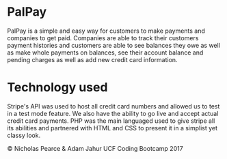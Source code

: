 # PalPay

PalPay is a simple and easy way for customers to make payments and companies to get paid. Companies are able to track their customers payment histories and customers are able to see balances they owe as well as make whole payments on balances, see their account balance and pending charges as well as add new credit card information.

# Technology used

Stripe's API was used to host all credit card numbers and allowed us to test in a test mode feature. We also have the ability to go live and accept actual credit card payments. PHP was the main languaged used to give stripe all its abilities and partnered with HTML and CSS to present it in a simplist yet classy look.

&copy; Nicholas Pearce & Adam Jahur UCF Coding Bootcamp 2017